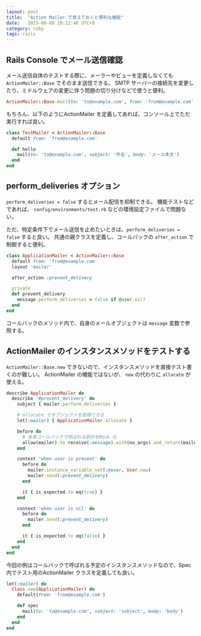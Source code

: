 ```yaml
---
layout: post
title:  "Action Mailer で覚えておくと便利な機能"
date:   2015-08-08 20:12:46 UTC+9
category: ruby
tags: rails
---
```


## Rails Console でメール送信確認

メール送信自体のテストする際に、メーラーやビューを定義しなくても `ActionMailer::Base` でそのまま送信できる。
SMTP サーバーの接続先を変更したり、ミドルウェアの変更に伴う問題の切り分けなどで使うと便利。

```ruby
ActionMailer::Base.mail(to: 'to@example.com', from: 'from@example.com', subject: '件名', body: 'メール本文').deliver
```

もちろん、以下のようにActionMailer を定義してあれば、コンソール上でただ実行すれば良い。

```ruby
class TestMailer < ActionMailer::Base
  default from: 'from@example.com'

  def hello
    mail(to: 'to@example.com', subject: '件名', body: 'メール本文')
  end
end
```

## perform_deliveries オプション

`perform_deliveries = false` するとメール配信を抑制できる。
機能テストなどであれば、 `config/environments/test.rb` などの環境設定ファイルで問題ない。


ただ、特定条件下でメール送信を止めたいときは、`perform_deliveries = false` すると良い。
共通の親クラスを定義し、コールバックの `after_action` で制御すると便利。

```ruby
class ApplicationMailer < ActionMailer::Base
  default from: 'from@example.com'
  layout 'mailer'

  after_action :prevent_delivery

  private
  def prevent_delivery
    message.perform_deliveries = false if @user.nil?
  end
end
```

コールバックのメソッド内で、自身のメールオブジェクトは `message` 変数で参照する。

## ActionMailer のインスタンスメソッドをテストする

`ActionMailer::Base.new` できないので、インスタンスメソッドを直接テスト書くのが難しい。
ActionMailer の機能ではないが、 `new` の代わりに `allocate` が使える。

```ruby
describe ApplicationMailer do
  describe '#prevent_delivery' do
    subject { mailer.perform_deliveries }

    # allocate でオブジェクトを取得できる
    let(:mailer) { ApplicationMailer.allocate }

    before do
      # 本来コールバックで呼ばれる部分をMock 化
      allow(mailer).to receive(:message).with(no_args).and_return(mailer)
    end

    context 'when user is present' do
      before do
        mailer.instance_variable_set(:@user, User.new)
        mailer.send(:prevent_delivery)
      end

      it { is_expected.to eq(true) }
    end

    context 'when user is nil' do
      before do
        mailer.send(:prevent_delivery)
      end

      it { is_expected.to eq(false) }
    end
  end
end
```

今回の例はコールバックで呼ばれる予定のインスタンスメソッドなので、Spec 内でテスト用のActionMailer クラスを定義しても良い。

```ruby
let(:mailer) do
  Class.new(ApplicationMailer) do
    default(from: 'from@example.com')

    def spec
      mail(to: 'to@example.com', subject: 'subject', body: 'body')
    end
  end
end
```

